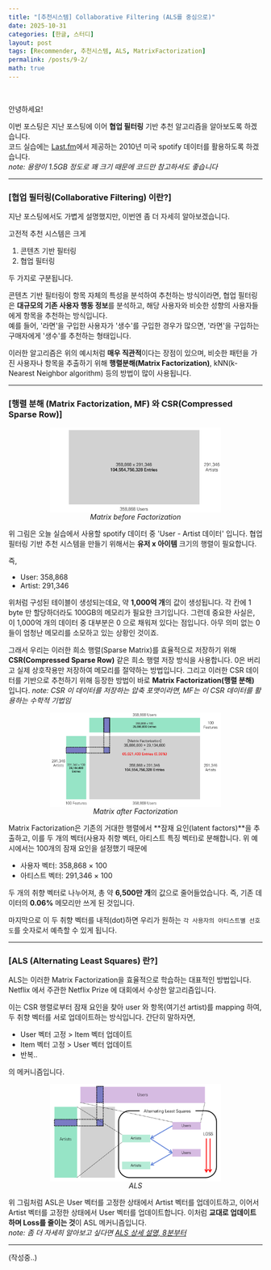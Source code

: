 ```yaml
---
title: "[추천시스템] Collaborative Filtering (ALS를 중심으로)"
date: 2025-10-31
categories: [한글, 스터디]
layout: post
tags: [Recommender, 추천시스템, ALS, MatrixFactorization]
permalink: /posts/9-2/
math: true
---
```


<br>

안녕하세요!  

이번 포스팅은 지난 포스팅에 이어 **협업 필터링** 기반 추천 알고리즘을 알아보도록 하겠습니다.  
코드 실습에는 [Last.fm]('https://www.last.fm/)에서 제공하는 2010년 미국 spotify 데이터를 활용하도록 하겠습니다.  
_note: 용량이 1.5GB 정도로 꽤 크기 때문에 코드만 참고하셔도 좋습니다_

---

### **[협업 필터링(Collaborative Filtering) 이란?]**

지난 포스팅에서도 가볍게 설명했지만, 이번엔 좀 더 자세히 알아보겠습니다.  

고전적 추천 시스템은 크게  

1) 콘텐츠 기반 필터링
2) 협업 필터링  

두 가지로 구분됩니다.  

콘텐츠 기반 필터링이 항목 자체의 특성을 분석하여 추천하는 방식이라면, 
협업 필터링은 **대규모의 기존 사용자 행동 정보**를 분석하고, 해당 사용자와 비슷한 성향의 사용자들에게 항목을 추천하는 방식입니다.  
예를 들어, '라면'을 구입한 사용자가 '생수'를 구입한 경우가 많으면, '라면'을 구입하는 구매자에게 '생수'를 추천하는 형태입니다.  

이러한 알고리즘은 위의 예시처럼 **매우 직관적**이다는 장점이 있으며, 비슷한 패턴을 가진 사용자나 항목을 추출하기 위해 **행렬분해(Matrix Factorization)**, kNN(k-Nearest Neighbor algorithm) 등의 방법이 많이 사용됩니다.  

---

### **[행렬 분해 (Matrix Factorization, MF) 와 CSR(Compressed Sparse Row)]** 


<figure style="text-align: center;">
  <img src="/assets/img/task9-2/mf_before.png" 
       alt="Matrix Factorization" 
       width="80%" 
       style="display: block; margin: auto;">
  <figcaption><em> Matrix before Factorization </em></figcaption>
</figure> 


위 그림은 오늘 실습에서 사용할 spotify 데이터 중 'User - Artist 데이터' 입니다. 협업 필터링 기반 추천 시스템을 만들기 위해서는 **유저 x 아이템** 크기의 행렬이 필요합니다.  

즉,  

- User: 358,868 
- Artist: 291,346  

위처럼 구성된 테이블이 생성되는데요, 약 **1,000억 개**의 값이 생성됩니다. 각 칸에 1 byte 만 할당하더라도 100GB의 메모리가 필요한 크기입니다. 그런데 중요한 사실은, 이 1,000억 개의 데이터 중 대부분은 0 으로 채워져 있다는 점입니다. 아무 의미 없는 0들이 엄청난 메모리를 소모하고 있는 상황인 것이죠.   

그래서 우리는 이러한 희소 행렬(Sparse Matrix)를 효율적으로 저장하기 위해 **CSR(Compressed Sparse Row)** 같은 희소 행렬 저장 방식을 사용합니다. 0은 버리고 실제 상호작용만 저장하여 메모리를 절약하는 방법입니다. 그리고 이러한 CSR 데이터를 기반으로 추천하기 위해 등장한 방법이 바로 **Matrix Factorization(행렬 분해)** 입니다.
_note: CSR 이 데이터를 저장하는 압축 포맷이라면, MF는 이 CSR 데이터를 활용하는 수학적 기법임_


<figure style="text-align: center;">
  <img src="/assets/img/task9-2/mf.png" 
       alt="Matrix Factorization" 
       width="80%" 
       style="display: block; margin: auto;">
  <figcaption><em> Matrix after Factorization </em></figcaption>
</figure> 


Matrix Factorization은 기존의 거대한 행렬에서 **잠재 요인(latent factors)**을 추출하고, 이를 두 개의 벡터(사용자 취향 벡터, 아티스트 특징 벡터)로 분해합니다. 위 예시에서는 100개의 잠재 요인을 설정했기 때문에  

- 사용자 벡터: 358,868 × 100  
- 아티스트 벡터: 291,346 × 100  

두 개의 취향 벡터로 나누어져, 총 약 **6,500만 개**의 값으로 줄어들었습니다. 즉, 기존 데이터의 **0.06%** 메모리만 쓰게 된 것입니다.  

마지막으로 이 두 취향 벡터를 내적(dot)하면 우리가 원하는 `각 사용자의 아티스트별 선호도`를 숫자로서 예측할 수 있게 됩니다.  

---

### **[ALS (Alternating Least Squares) 란?]** 

ALS는 이러한 Matrix Factorization을 효율적으로 학습하는 대표적인 방법입니다. Netflix 에서 주관한 Netflix Prize 에 대회에서 수상한 알고리즘입니다.  

이는 CSR 행렬로부터 잠재 요인을 찾아 user 와 항목(여기선 artist)를 mapping 하여, 두 취향 벡터를 서로 업데이트하는 방식입니다. 간단히 말하자면,  

- User 벡터 고정 > Item 벡터 업데이트    
- Item 벡터 고정 > User 벡터 업데이트    
- 반복..   

의 메커니즘입니다. 


<figure style="text-align: center;">
  <img src="/assets/img/task9-2/ALS.png" 
       alt="ALS" 
       width="80%" 
       style="display: block; margin: auto;">
  <figcaption><em> ALS </em></figcaption>
</figure> 


위 그림처럼 ASL은 User 벡터를 고정한 상태에서 Artist 벡터를 업데이트하고, 이어서 Artist 벡터를 고정한 상태에서 User 벡터를 업데이트합니다. 
이처럼 **교대로 업데이트하며 Loss를 줄이는 것**이 ASL 메커니즘입니다.   
_note: 좀 더 자세히 알아보고 싶다면 [ALS 상세 설명, 8분부터](https://www.youtube.com/watch?v=t3jx3vgKUew)_


---

(작성중..)
